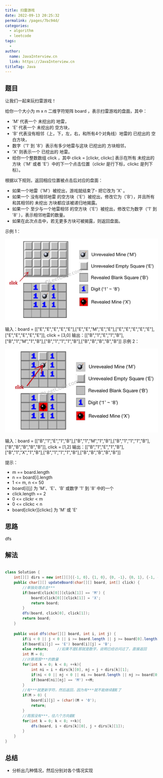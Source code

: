 ```yaml
---
title: 扫雷游戏
date: 2022-09-13 20:25:32
permalink: /pages/7bc94d/
categories:
  - algorithm
  - leetcode
tags:
  - 
author: 
  name: JavaInterview.cn
  link: https://JavaInterview.cn
titleTag: Java
---
```



## 题目

让我们一起来玩扫雷游戏！

给你一个大小为 m x n 二维字符矩阵 board ，表示扫雷游戏的盘面，其中：

- 'M' 代表一个 未挖出的 地雷，
- 'E' 代表一个 未挖出的 空方块，
- 'B' 代表没有相邻（上，下，左，右，和所有4个对角线）地雷的 已挖出的 空白方块，
- 数字（'1' 到 '8'）表示有多少地雷与这块 已挖出的 方块相邻，
- 'X' 则表示一个 已挖出的 地雷。
- 给你一个整数数组 click ，其中 click = [clickr, clickc] 表示在所有 未挖出的 方块（'M' 或者 'E'）中的下一个点击位置（clickr 是行下标，clickc 是列下标）。

根据以下规则，返回相应位置被点击后对应的盘面：

- 如果一个地雷（'M'）被挖出，游戏就结束了- 把它改为 'X' 。
- 如果一个 没有相邻地雷 的空方块（'E'）被挖出，修改它为（'B'），并且所有和其相邻的 未挖出 方块都应该被递归地揭露。
- 如果一个 至少与一个地雷相邻 的空方块（'E'）被挖出，修改它为数字（'1' 到 '8' ），表示相邻地雷的数量。
- 如果在此次点击中，若无更多方块可被揭露，则返回盘面。

示例 1：

![](/media/pictures/leetcode/minesweeper_example_1.png)

输入：board = [["E","E","E","E","E"],["E","E","M","E","E"],["E","E","E","E","E"],["E","E","E","E","E"]], click = [3,0]
输出：[["B","1","E","1","B"],["B","1","M","1","B"],["B","1","1","1","B"],["B","B","B","B","B"]]
示例 2：

![](/media/pictures/leetcode/minesweeper_example_2.png)

输入：board = [["B","1","E","1","B"],["B","1","M","1","B"],["B","1","1","1","B"],["B","B","B","B","B"]], click = [1,2]
输出：[["B","1","E","1","B"],["B","1","X","1","B"],["B","1","1","1","B"],["B","B","B","B","B"]]
 

提示：

- m == board.length
- n == board[i].length
- 1 <= m, n <= 50
- board[i][j] 为 'M'、'E'、'B' 或数字 '1' 到 '8' 中的一个
- click.length == 2
- 0 <= clickr < m
- 0 <= clickc < n
- board[clickr][clickc] 为 'M' 或 'E'


## 思路

dfs

## 解法
```java

class Solution {
    int[][] dirs = new int[][]{{-1, 0}, {1, 0}, {0, -1}, {0, 1}, {-1, -1}, {1, -1}, {-1, 1}, {1, 1}};
    public char[][] updateBoard(char[][] board, int[] click) {
        //单独处理点击***
        if(board[click[0]][click[1]] == 'M') {
            board[click[0]][click[1]] = 'X';
            return board;
        }
        dfs(board, click[0], click[1]);
        return board;
    }

    public void dfs(char[][] board, int i, int j) {
        if(i < 0 || j < 0 || i >= board.length || j >= board[0].length) return;
        if(board[i][j] == 'E') board[i][j] = 'B';
        else return;    //如果不是E那就是数字，说明已经访问过了，直接返回
        int M = 0;
        //计算周围***的数量
        for(int k = 0; k < 8; ++k){
            int ni = i + dirs[k][0], nj = j + dirs[k][1];
            if(ni < 0 || nj < 0 || ni >= board.length || nj >= board[0].length) continue;
            if(board[ni][nj] == 'M') ++M;
        }
        //有***就更新字符，然后返回，因为有***就不能继续翻E了
        if(M > 0) {
            board[i][j] = (char)(M + '0');
            return;
        }
        //周围没有***，往八个方向翻E
        for(int k = 0; k < 8; ++k){
            dfs(board, i + dirs[k][0], j + dirs[k][1]);
        }
    }
}
```

## 总结

- 分析出几种情况，然后分别对各个情况实现 
